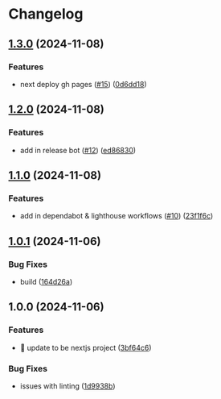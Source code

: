 # Changelog

## [1.3.0](https://github.com/theholocron/nextjs-template/compare/v1.2.0...v1.3.0) (2024-11-08)


### Features

* next deploy gh pages ([#15](https://github.com/theholocron/nextjs-template/issues/15)) ([0d6dd18](https://github.com/theholocron/nextjs-template/commit/0d6dd18e5a4e45fdb28288f107d5c4dd3232a49d))

## [1.2.0](https://github.com/theholocron/nextjs-template/compare/v1.1.0...v1.2.0) (2024-11-08)


### Features

* add in release bot ([#12](https://github.com/theholocron/nextjs-template/issues/12)) ([ed86830](https://github.com/theholocron/nextjs-template/commit/ed868308897147bb73a0cdd08a95bd3af4309440))

## [1.1.0](https://github.com/theholocron/nextjs-template/compare/v1.0.1...v1.1.0) (2024-11-08)


### Features

* add in dependabot & lighthouse workflows ([#10](https://github.com/theholocron/nextjs-template/issues/10)) ([23f1f6c](https://github.com/theholocron/nextjs-template/commit/23f1f6c6028199baf0d716d97b4c7a3788decf0b))

## [1.0.1](https://github.com/theholocron/nextjs-template/compare/v1.0.0...v1.0.1) (2024-11-06)


### Bug Fixes

* build ([164d26a](https://github.com/theholocron/nextjs-template/commit/164d26aae75b1a3e13e49fb4632470843ba928a3))

## 1.0.0 (2024-11-06)


### Features

* 🎉 update to be nextjs project ([3bf64c6](https://github.com/theholocron/nextjs-template/commit/3bf64c6871ba0dd0863ed446ffe7d6dfc01334ce))


### Bug Fixes

* issues with linting ([1d9938b](https://github.com/theholocron/nextjs-template/commit/1d9938b3d10d29862787d88b660b2e53aaeb578b))
